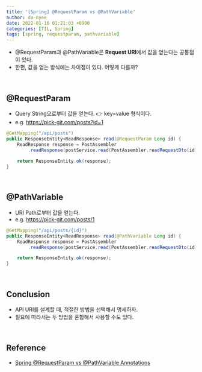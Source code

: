 ```yaml
---
title: '[Spring] @RequestParam vs @PathVariable'
author: da-nyee
date: 2022-01-16 01:21:03 +0900
categories: [TIL, Spring]
tags: [spring, requestparam, pathvariable]
---
```


- @RequestParam과 @PathVariable은 <b>Request URI</b>에서 값을 얻는다는 공통점이 있다.
- 한편, 값을 얻는 방식에는 차이점이 있다. 어떻게 다를까?

<br/>

## @RequestParam

- Query String으로부터 값을 얻는다. 👉 key=value 형식이다.
- e.g. https://pick-git.com/posts?id=1

```java
@GetMapping("/api/posts")
public ResponseEntity<ReadResponse> read(@RequestParam Long id) {
    ReadResponse response = PostAssembler
        .readResponse(postService.read(PostAssembler.readRequestDto(id)));
    
    return ResponseEntity.ok(response);
}
```

<br/>

## @PathVariable

- URI Path로부터 값을 얻는다.
- e.g. https://pick-git.com/posts/1

```java
@GetMapping("/api/posts/{id}")
public ResponseEntity<ReadResponse> read(@PathVariable Long id) {
    ReadResponse response = PostAssembler
        .readResponse(postService.read(PostAssembler.readRequestDto(id)));

    return ResponseEntity.ok(response);
}
```

<br/>

## Conclusion

- API URI를 설계할 때, 적절한 방법을 선택해서 명세하자.
- 필요에 따라서는 두 방법을 혼합해서 사용할 수도 있다.

<br/>

## Reference

- [Spring @RequestParam vs @PathVariable Annotations](https://www.baeldung.com/spring-requestparam-vs-pathvariable)